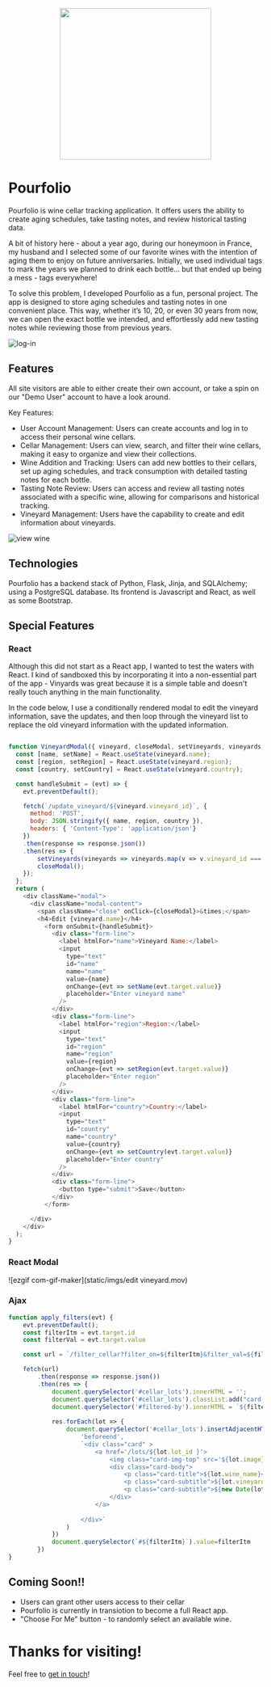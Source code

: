 
<p align="center"><img src="static/imgs/pourfolio-logo.png" width="300" ></p>

# Pourfolio
Pourfolio is wine cellar tracking application. It offers users the ability to create aging schedules, take tasting notes, and review historical tasting data.

A bit of history here - about a year ago, during our honeymoon in France, my husband and I selected some of our favorite wines with the intention of aging them to enjoy on future anniversaries. Initially, we used individual tags to mark the years we planned to drink each bottle... but that ended up being a mess - tags everywhere!

To solve this problem, I developed Pourfolio as a fun, personal project. The app is designed to store aging schedules and tasting notes in one convenient place. This way, whether it’s 10, 20, or even 30 years from now, we can open the exact bottle we intended, and effortlessly add new tasting notes while reviewing those from previous years.

![log-in](static/imgs/login.jpg)

## Features

All site visitors are able to either create their own account, or take a spin on our "Demo User" account to have a look around.  

Key Features:

- User Account Management: Users can create accounts and log in to access their personal wine cellars.
- Cellar Management: Users can view, search, and filter their wine cellars, making it easy to organize and view their collections.
- Wine Addition and Tracking: Users can add new bottles to their cellars, set up aging schedules, and track consumption with detailed tasting notes for each bottle.
- Tasting Note Review: Users can access and review all tasting notes associated with a specific wine, allowing for comparisons and historical tracking.
- Vineyard Management: Users have the capability to create and edit information about vineyards.

![view wine](static/imgs/wine-view.png)

## Technologies

Pourfolio has a backend stack of Python, Flask, Jinja, and SQLAlchemy; using a PostgreSQL database.  Its frontend is Javascript and React, as well as some Bootstrap.  

## Special Features

### React
Although this did not start as a React app, I wanted to test the waters with React.  I kind of sandboxed this by incorporating it into a non-essential part of the app - Vinyards was great because it is a simple table and doesn't really touch anything in the main functionality.  

In the code below, I  use a conditionally rendered modal to edit the vineyard information, save the updates, and then loop through the vineyard list to replace the old vineyard information with the updated information.


```javascript 

function VineyardModal({ vineyard, closeModal, setVineyards, vineyards }) {
  const [name, setName] = React.useState(vineyard.name);
  const [region, setRegion] = React.useState(vineyard.region);
  const [country, setCountry] = React.useState(vineyard.country);

  const handleSubmit = (evt) => {
    evt.preventDefault();

    fetch(`/update_vineyard/${vineyard.vineyard_id}`, {
      method: 'POST',
      body: JSON.stringify({ name, region, country }),
      headers: { 'Content-Type': 'application/json'}
    })
    .then(response => response.json())
    .then(res => {  
        setVineyards(vineyards => vineyards.map(v => v.vineyard_id === vineyard.vineyard_id ? res : v));
        closeModal();
    });
  };
  return (
    <div className="modal">
      <div className="modal-content">
        <span className="close" onClick={closeModal}>&times;</span>
        <h4>Edit {vineyard.name}</h4>
          <form onSubmit={handleSubmit}>
            <div class="form-line">
              <label htmlFor="name">Vineyard Name:</label>
              <input
                type="text"
                id="name"
                name="name"
                value={name}
                onChange={evt => setName(evt.target.value)}
                placeholder="Enter vineyard name"
              />
            </div>
            <div class="form-line">
              <label htmlFor="region">Region:</label>
              <input
                type="text"
                id="region"
                name="region"
                value={region}
                onChange={evt => setRegion(evt.target.value)}
                placeholder="Enter region"
              />
            </div>
            <div class="form-line">
              <label htmlFor="country">Country:</label>
              <input
                type="text"
                id="country"
                name="country"
                value={country}
                onChange={evt => setCountry(evt.target.value)}
                placeholder="Enter country"
              />
            </div>
            <div class="form-line">
              <button type="submit">Save</button>
            </div>
          </form>

      </div>
    </div>
  );
}

```

### React Modal 
![ezgif com-gif-maker](static/imgs/edit vineyard.mov)

### Ajax


```javascript 
function apply_filters(evt) {
    evt.preventDefault();
    const filterItm = evt.target.id
    const filterVal = evt.target.value

    const url = `/filter_cellar?filter_on=${filterItm}&filter_val=${filterVal}`

    fetch(url)
        .then(response => response.json())
        .then(res => {    
            document.querySelector('#cellar_lots').innerHTML = '';
            document.querySelector('#cellar_lots').classList.add("card-columns");
            document.querySelector('#filtered-by').innerHTML = `${filterItm}: ${filterVal}`;
         
            res.forEach(lot => {
                document.querySelector('#cellar_lots').insertAdjacentHTML(
                    'beforeend', 
                    `<div class="card" >
                        <a href='/lots/${lot.lot_id }'>
                            <img class="card-img-top" src='${lot.image}' alt="Card image cap">
                            <div class="card-body">
                                <p class="card-title">${lot.wine_name}</p>
                                <p class="card-subtitle">${lot.vineyard_name}, ${lot.varietal}</p>
                                <p class="card-subtitle">${new Date(lot.vintage).getFullYear()}</p>
                            </div>
                        </a>
                        
                    </div>`
                )
            })
            document.querySelector(`#${filterItm}`).value=filterItm
        })
}

```


## Coming Soon!!  
- Users can grant other users access to their cellar
- Pourfolio is currently in transiotion to become a full React app.
- "Choose For Me" button - to randomly select an available wine.

# Thanks for visiting!  
Feel free to [get in touch](https://www.heyimhelen.com)!
